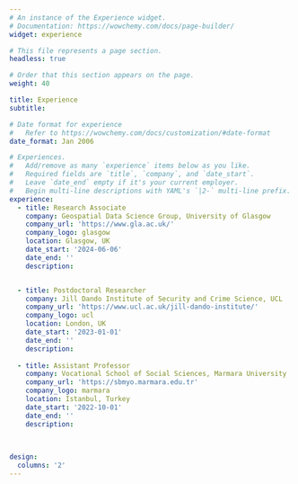 ```yaml
---
# An instance of the Experience widget.
# Documentation: https://wowchemy.com/docs/page-builder/
widget: experience

# This file represents a page section.
headless: true

# Order that this section appears on the page.
weight: 40

title: Experience
subtitle:

# Date format for experience
#   Refer to https://wowchemy.com/docs/customization/#date-format
date_format: Jan 2006

# Experiences.
#   Add/remove as many `experience` items below as you like.
#   Required fields are `title`, `company`, and `date_start`.
#   Leave `date_end` empty if it's your current employer.
#   Begin multi-line descriptions with YAML's `|2-` multi-line prefix.
experience:
  - title: Research Associate 
    company: Geospatial Data Science Group, University of Glasgow
    company_url: 'https://www.gla.ac.uk/'
    company_logo: glasgow
    location: Glasgow, UK
    date_start: '2024-06-06'
    date_end: ''
    description: 


  - title: Postdoctoral Researcher
    company: Jill Dando Institute of Security and Crime Science, UCL
    company_url: 'https://www.ucl.ac.uk/jill-dando-institute/'
    company_logo: ucl
    location: London, UK
    date_start: '2023-01-01'
    date_end: ''
    description: 
    
  - title: Assistant Professor
    company: Vocational School of Social Sciences, Marmara University
    company_url: 'https://sbmyo.marmara.edu.tr'
    company_logo: marmara
    location: Istanbul, Turkey
    date_start: '2022-10-01'
    date_end: ''
    description: 
    
        

design:
  columns: '2'
---
```

